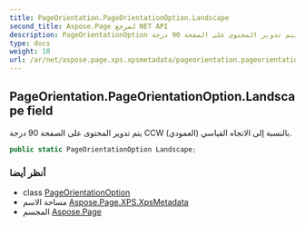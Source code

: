 ```yaml
---
title: PageOrientation.PageOrientationOption.Landscape
second_title: Aspose.Page لمرجع NET API
description: PageOrientationOption مجال. يتم تدوير المحتوى على الصفحة 90 درجة CCW بالنسبة إلى الاتجاه القياسي العمودي.
type: docs
weight: 10
url: /ar/net/aspose.page.xps.xpsmetadata/pageorientation.pageorientationoption/landscape/
---
```

## PageOrientation.PageOrientationOption.Landscape field

يتم تدوير المحتوى على الصفحة 90 درجة CCW بالنسبة إلى الاتجاه القياسي (العمودي).

```csharp
public static PageOrientationOption Landscape;
```

### أنظر أيضا

* class [PageOrientationOption](../)
* مساحة الاسم [Aspose.Page.XPS.XpsMetadata](../../pageorientation.pageorientationoption/)
* المجسم [Aspose.Page](../../../)


